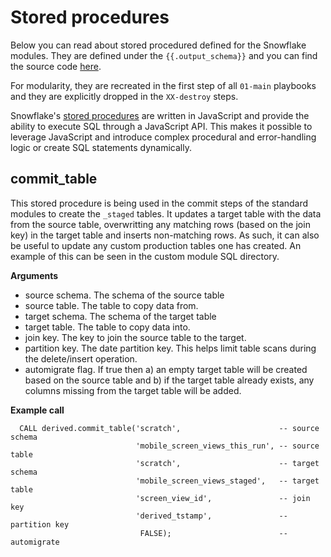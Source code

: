 # Stored procedures

Below you can read about stored procedured defined for the Snowflake modules. They are defined under the `{{.output_schema}}` and you can find the source code [here](./01-main/01-stored-procedures.sql).

For modularity, they are recreated in the first step of all `01-main` playbooks and they are explicitly dropped in the `XX-destroy` steps.

Snowflake's [stored procedures](https://docs.snowflake.com/en/sql-reference/stored-procedures.html) are written in JavaScript and provide the ability to execute SQL through a JavaScript API. This makes it possible to leverage JavaScript and introduce complex procedural and error-handling logic or create SQL statements dynamically.

## commit\_table

This stored procedure is being used in the commit steps of the standard modules to create the `_staged` tables. It updates a target table with the data from the source table, overwritting any matching rows (based on the join key) in the target table and inserts non-matching rows. As such, it can also be useful to update any custom production tables one has created. An example of this can be seen in the custom module SQL directory. 


**Arguments**
 - source schema. The schema of the source table
 - source table. The table to copy data from.
 - target schema. The schema of the target table
 - target table. The table to copy data into.
 - join key. The key to join the source table to the target.
 - partition key. The date partition key. This helps limit table scans during the delete/insert operation.
 - automigrate flag. If true then a) an empty target table will be created based on the source table and b) if the target table already exists, any columns missing from the target table will be added.


**Example call**

```
  CALL derived.commit_table('scratch',                      -- source schema
                            'mobile_screen_views_this_run', -- source table
                            'scratch',                      -- target schema
                            'mobile_screen_views_staged',   -- target table
                            'screen_view_id',               -- join key
                            'derived_tstamp',               -- partition key
                             FALSE);                        -- automigrate
```
